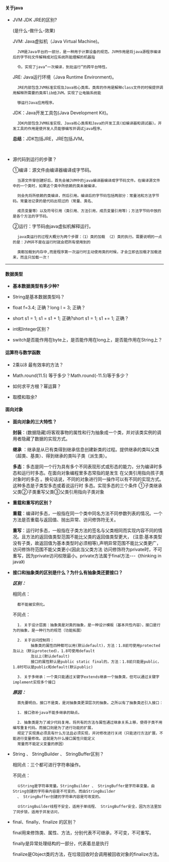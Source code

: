 #### 关于java

- JVM JDK JRE的区别?

	(是什么-做什么-效果)

	JVM: Java虚拟机（Java Virtual Machine)。

		JVM是Java平台的一部分，是一种用于计算设备的规范。JVM作用是将java源程序编译后的字节码文件解释成对应系统所能理解的机器指
	
		令。实现了java“一次编译，到处运行”的跨平台特性。

	JRE: Java运行环境（Java Runtime Environment)。
	
		JRE内部包含JVM标准实现及Java核心类库。类库的作用是解释class文件的时候提供调用解释所需要的类库lib给JVM。实现了让电脑系统能
		
		够运行Java应用程序。
	
	JDK：Java开发工具包(Java Development Kit)。
	
		JDK内部包含JVM标准实现、Java核心类库和Java的开发工具(如编译器和调试器)。开发工具的作用是使开发人员能够编写并调试java程序。
	
	**总结**：JDK包括JRE，JRE包括JVM。

<br>

- 源代码到运行的步骤？

	①编译：源文件由编译器编译成字节码。
		
		当源文件穿创建好后，首先会被JVM中的java编译器编译成字节码文件。在编译源文件中的一个类时，如果这个类中所依赖的类未被编译，
		
		则会先将所依赖的类编译，然后引用。编译后的字节码包括两部分：常量池和方法字节码。常量池记录的是代码出现过的（常量、类名、
		
		成员变量等）以及符号引用（类引用、方法引用，成员变量引用等）；方法字节码中放的是各个方法的字节码。
		
	②运行：字节码由java虚拟机解释运行。
	
		java类运行的过程大概分为两个步骤：（1）类的加载 （2）类的执行。需要说明的一点的是：JVM并不是在运行时就会把所有使用到的
		
		类都加载到内存中,而是程序第一次运行时主动使用类的时候，才会立即去加载才加载进来，而且只加载一次！
	
---

#### 数据类型

- **基本数据类型有多少种?**


- String是基本数据类型吗？


- float f=3.4; 正确？long l = 3; 正确？


- short s1 = 1; s1 = s1 + 1; 正确?short s1 = 1; s1 += 1; 正确？
	

- int和Integer区别？


- switch是否能作用在byte上，是否能作用在long上，是否能作用在String上？

#### 运算符与数学函数


- 2乘以8 最有效率的方法？


- Math.round(11.5) 等于多少？Math.round(-11.5)等于多少？


- 如何求平方根？幂运算？


- 取模和取余?

#### 面向对象

- **面向对象的三大特性？**

	**封装**：(数据隐藏)将客观事物的属性和行为抽象成一个类，并对该类实例的调用者隐藏了数据的实现方式。
	
	**继承**	：继承是从已有类得到继承信息创建新类的过程。提供继承的类叫父类（超类、基类）、得到继承的类叫子类（派生类）。
	
	**多态**：多态是同一个行为具有多个不同表现形式或形态的能力，分为编译时多态和运行时多态。在面向对象编程里多态常指的是发生
	在父类引用指向孩子类对象时的多态 。换句话说，不同的对象进行同一操作可以有不同的实现方式。这种多态是子类型多态或着说运行时
	多态。实现多态的三个条件 ①子类继承父类②子类重写父类③父类引用指向子类对象

- **重载和重写的区别？**

	**重载**：编译时多态，一般指在同一个类中同名方法不同参数列表的情况。一个方法是否重载与返回值、抛出异常、访问修饰符无关。

	**重写**：运行时多态，一般指在子类方法的签名与父类相同而实现内容不同的情况。且方法的返回值类型范围不能比父类的返回值类型更大，
	(注意:基本类型没有子类，故返回值为基本类型时必须相等),声明异常范围不能比父类更广，访问修饰符范围不能父类更小(因此当父类方法
	访问修饰符为private时，不可重写，因为private访问权限最小。private方法属于final方法---《thinking in java》)    
	
- **接口和抽象类的区别是什么？为什么有抽象类还要接口？**  

	***区别：***

	相同点：
	
		都不能被实例化。
	
	不同点：
	
		1. 关于设计层面：抽象类是对类的抽象，是一种设计模板（基本共性内容），接口是行为的抽象，是一种行为的规范（功能拓展）

		2. 关于访问控制符：
	          抽象类的属性四种都可以用(默认default)，方法：1.8前可使用protected及以上（默认protected），1.8可使用default
	          及以上(默认default)
	          接口的属性默认是public static final的，方法：1.8前只能是public，1.8时可以是public和default(默认public) 
	          
	    3. 关于多继承：一个类只能通过关键字extends继承一个抽象类，但可以通过关键字implement实现多个接口
	 
	***原因：*** 
		
		首先要明白，接口不是类，是对抽象类更深层次的抽象。之所以有了抽象类还引入接口：
		
		1. 接口弥补java不能多继承的缺点。
		
		2. 抽象类是为了减少代码复用，将共有的方法与属性通过继承关系上移，使得子类不用编写重复代码。而接口则是为了进行功能的扩展，
		规定了实现类必须具有什么方法且必须实现，并对修改进行关闭（只能进行方法扩展，不能进行变量修改。这就是为什么接口属性只能定义
		常量而不能定义变量的原因）   
		
- String 、 StringBuilder 、 StringBuffer区别？

	相同点：三个都可进行字符串操作。
	
	不同点：
	
		①String是字符串常量。StringBuilder 、 StringBuffer是字符串变量。由String创建的字符串内容是不可变的，而由StringBuilder 
		、 StringBuffer创建的字符串内容是可改变的。
		
		②StringBuilder线程不安全，适用于单线程、 StringBuffer安全，因为方法里加了同步锁，适用于并发访问，
			
- final、finally、finalize 的区别？

	final用来修饰类、属性、方法，分别代表不可继承，不可变，不可重写。
	
	finally是异常处理结构的一部分，代表着总是执行
	
	finalize是Object类的方法，在垃圾回收时会调用被回收对象的finalize方法。
	                                                                                                                                                                                                                                                                                       